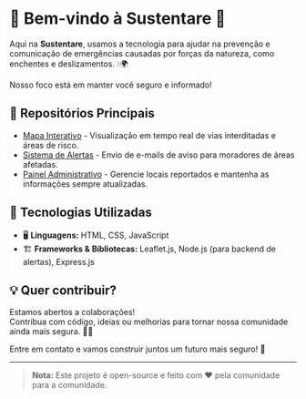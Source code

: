 # 🚀 Bem-vindo à Sustentare 🌱

Aqui na **Sustentare**, usamos a tecnologia para ajudar na prevenção e comunicação de emergências causadas por forças da natureza, como enchentes e deslizamentos. 💧🌍

Nosso foco está em manter você seguro e informado!

## 📂 Repositórios Principais
- [Mapa Interativo](hsustentare-unibh.github.io/Website-Sustentare/) - Visualização em tempo real de vias interditadas e áreas de risco.
- [Sistema de Alertas](sustentare-unibh.github.io/Website-Sustentare/) - Envio de e-mails de aviso para moradores de áreas afetadas.
- [Painel Administrativo](sustentare-unibh.github.io/Website-Sustentare/) - Gerencie locais reportados e mantenha as informações sempre atualizadas.

## 🔧 Tecnologias Utilizadas
- 🖥️ **Linguagens:** HTML, CSS, JavaScript
- 🏗️ **Frameworks & Bibliotecas:** Leaflet.js, Node.js (para backend de alertas), Express.js

## 💡 Quer contribuir?
Estamos abertos a colaborações!  
Contribua com código, ideias ou melhorias para tornar nossa comunidade ainda mais segura. 🚧✨

Entre em contato e vamos construir juntos um futuro mais seguro! 🌟

---

> **Nota:** Este projeto é open-source e feito com ❤ pela comunidade para a comunidade.

